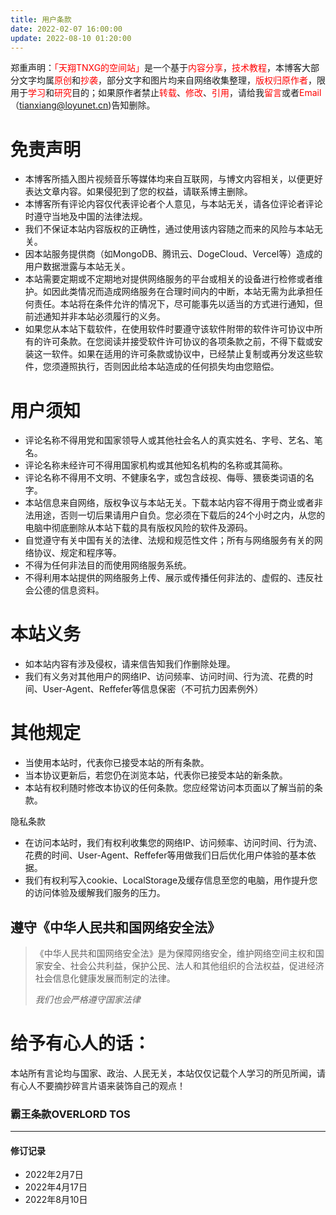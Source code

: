 ```yaml
---
title: 用户条款
date: 2022-02-07 16:00:00
update: 2022-08-10 01:20:00
---
```

郑重声明：<a style="color:red">「天翔TNXG的空间站」</a>是一个基于<a style="color:red">内容分享</a>，<a style="color:red">技术教程</a>，本博客大部分文字均属<a style="color:red">原创</a>和<a style="color:red">抄袭</a>，部分文字和图片均来自网络收集整理，<a style="color:red">版权归原作者</a>，限用于<a style="color:red">学习</a>和<a style="color:red">研究</a>目的；如果原作者禁止<a style="color:red">转载</a>、<a style="color:red">修改</a>、<a style="color:red">引用</a>，请给我<a style="color:red">留言</a>或者<a style="color:red">Email</a>（<tianxiang@loyunet.cn>)告知删除。

# 免责声明

*   本博客所插入图片视频音乐等媒体均来自互联网，与博文内容相关，以便更好表达文章内容。如果侵犯到了您的权益，请联系博主删除。
*   本博客所有评论内容仅代表评论者个人意见，与本站无关，请各位评论者评论时遵守当地及中国的法律法规。
*   我们不保证本站内容版权的正确性，通过使用该内容随之而来的风险与本站无关。
*   因本站服务提供商（如MongoDB、腾讯云、DogeCloud、Vercel等）造成的用户数据泄露与本站无关。
*   本站需要定期或不定期地对提供网络服务的平台或相关的设备进行检修或者维护。如因此类情况而造成网络服务在合理时间内的中断，本站无需为此承担任何责任。本站将在条件允许的情况下，尽可能事先以适当的方式进行通知，但前述通知并非本站必须履行的义务。
*   如果您从本站下载软件，在使用软件时要遵守该软件附带的软件许可协议中所有的许可条款。在您阅读并接受软件许可协议的各项条款之前，不得下载或安装这一软件。如果在适用的许可条款或协议中，已经禁止复制或再分发这些软件，您须遵照执行，否则因此给本站造成的任何损失均由您赔偿。

# 用户须知

*   评论名称不得用党和国家领导人或其他社会名人的真实姓名、字号、艺名、笔名。
*   评论名称未经许可不得用国家机构或其他知名机构的名称或其简称。
*   评论名称不得用不文明、不健康名字，或包含歧视、侮辱、猥亵类词语的名字。
*   本站信息来自网络，版权争议与本站无关。下载本站内容不得用于商业或者非法用途，否则一切后果请用户自负。您必须在下载后的24个小时之内，从您的电脑中彻底删除从本站下载的具有版权风险的软件及源码。
*   自觉遵守有关中国有关的法律、法规和规范性文件；所有与网络服务有关的网络协议、规定和程序等。
*   不得为任何非法目的而使用网络服务系统。
*   不得利用本站提供的网络服务上传、展示或传播任何非法的、虚假的、违反社会公德的信息资料。

# 本站义务

*   如本站内容有涉及侵权，请来信告知我们作删除处理。
*   我们有义务对其他用户的网络IP、访问频率、访问时间、行为流、花费的时间、User-Agent、Reffefer等信息保密（不可抗力因素例外）

# 其他规定

*   当使用本站时，代表你已接受本站的所有条款。
*   当本协议更新后，若您仍在浏览本站，代表你已接受本站的新条款。
*   本站有权利随时修改本协议的任何条款。您应经常访问本页面以了解当前的条款。

隐私条款

*   在访问本站时，我们有权利收集您的网络IP、访问频率、访问时间、行为流、花费的时间、User-Agent、Reffefer等用做我们日后优化用户体验的基本依据。
*   我们有权利写入cookie、LocalStorage及缓存信息至您的电脑，用作提升您的访问体验及缓解我们服务的压力。

## 遵守《中华人民共和国网络安全法》

> 《中华人民共和国网络安全法》是为保障网络安全，维护网络空间主权和国家安全、社会公共利益，保护公民、法人和其他组织的合法权益，促进经济社会信息化健康发展而制定的法律。
> 
> <cite>我们也会严格遵守国家法律</cite>

# 给予有心人的话：

本站所有言论均与国家、政治、人民无关，本站仅仅记载个人学习的所见所闻，请有心人不要摘抄碎言片语来装饰自己的观点！

### 霸王条款OVERLORD TOS
---
#### 修订记录

*   2022年2月7日
*   2022年4月17日
*   2022年8月10日